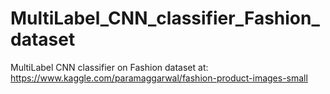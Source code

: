 # MultiLabel_CNN_classifier_Fashion_dataset
MultiLabel CNN classifier on Fashion dataset at: https://www.kaggle.com/paramaggarwal/fashion-product-images-small
